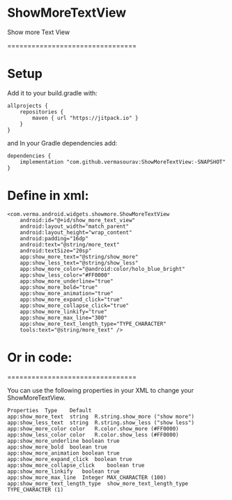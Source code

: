 # ShowMoreTextView
Show more Text View

================================

# Setup

Add it to your build.gradle with:

```
allprojects {
    repositories {
        maven { url "https://jitpack.io" }
    }
}
```
and In your Gradle dependencies add:

```
dependencies {
    implementation "com.github.vermasourav:ShowMoreTextView:-SNAPSHOT"
}
```
# Define in xml:

```
<com.verma.android.widgets.showmore.ShowMoreTextView 
    android:id="@+id/show_more_text_view"
    android:layout_width="match_parent"
    android:layout_height="wrap_content"
    android:padding="16dp"
    android:text="@string/more_text"
    android:textSize="20sp"
    app:show_more_text="@string/show_more"
    app:show_less_text="@string/show_less"
    app:show_more_color="@android:color/holo_blue_bright"
    app:show_less_color="#FF0000"
    app:show_more_underline="true"
    app:show_more_bold="true"
    app:show_more_animation="true"
    app:show_more_expand_click="true"
    app:show_more_collapse_click="true"
    app:show_more_linkify="true"
    app:show_more_max_line="300"
    app:show_more_text_length_type="TYPE_CHARACTER"
    tools:text="@string/more_text" />
```


# Or in code:

================================

You can use the following properties in your XML to change your ShowMoreTextView.

```
Properties	Type	Default
app:show_more_text  string  R.string.show_more ("show more")   
app:show_less_text  string  R.string.show_less ("show less")
app:show_more_color color   R.color.show_more (#FF0000)
app:show_less_color color   R.color.show_less (#FF0000)
app:show_more_underline boolean true
app:show_more_bold  boolean true
app:show_more_animation boolean true
app:show_more_expand_click  boolean true
app:show_more_collapse_click    boolean true
app:show_more_linkify   boolean true 
app:show_more_max_line  Integer MAX_CHARACTER (100)
app:show_more_text_length_type  show_more_text_length_type TYPE_CHARACTER (1)
```

